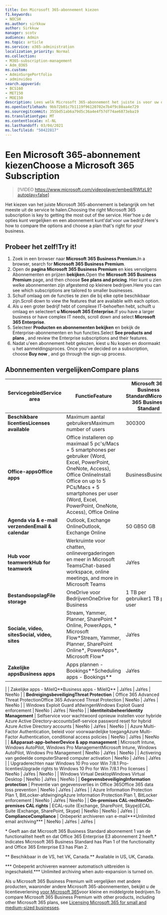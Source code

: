 ```yaml
---
title: Een Microsoft 365-abonnement kiezen
f1.keywords:
- NOCSH
ms.author: sirkkuw
author: Sirkkuw
manager: scotv
audience: Admin
ms.topic: article
ms.service: o365-administration
localization_priority: Normal
ms.collection:
- M365-subscription-management
- Adm_O365
ms.custom:
- AdminSurgePortfolio
- adminvideo
search.appverid:
- BCS160
- MET150
- MOE150
description: Lees welk Microsoft 365-abonnement het juiste is voor uw organisatie.
ms.openlocfilehash: 9bb72b01c7b1119f96120702e7b4f9c80aa4e729
ms.sourcegitcommit: 355bd51ab6a79d5c36a4e4f57df74ae6873eba19
ms.translationtype: MT
ms.contentlocale: nl-NL
ms.lasthandoff: 03/04/2021
ms.locfileid: "50422817"
---
```

# <a name="choose-a-microsoft-365-subscription"></a><span data-ttu-id="82b8f-103">Een Microsoft 365-abonnement kiezen</span><span class="sxs-lookup"><span data-stu-id="82b8f-103">Choose a Microsoft 365 Subscription</span></span>

> [!VIDEO https://www.microsoft.com/videoplayer/embed/RWfzL9?autoplay=false]

<span data-ttu-id="82b8f-104">Het kiezen van het juiste Microsoft 365-abonnement is belangrijk om het meeste uit de service te halen.</span><span class="sxs-lookup"><span data-stu-id="82b8f-104">Choosing the right Microsoft 365 subscription is key to getting the most out of the service.</span></span> <span data-ttu-id="82b8f-105">Hier&#39;hoe u de opties kunt vergelijken en een abonnement kunt&#39;dat&#39;voor uw bedrijf.</span><span class="sxs-lookup"><span data-stu-id="82b8f-105">Here&#39;s how to compare the options and choose a plan that&#39;s right for your business.</span></span>

## <a name="try-it"></a><span data-ttu-id="82b8f-106">Probeer het zelf!</span><span class="sxs-lookup"><span data-stu-id="82b8f-106">Try it!</span></span>

1. <span data-ttu-id="82b8f-107">Zoek in een browser naar **Microsoft 365 Business Premium.**</span><span class="sxs-lookup"><span data-stu-id="82b8f-107">In a browser, search for  **Microsoft 365 Business Premium**.</span></span>
2. <span data-ttu-id="82b8f-108">Open de **pagina Microsoft 365 Business Premium** en kies vervolgens Abonnementen en prijzen **bekijken.**</span><span class="sxs-lookup"><span data-stu-id="82b8f-108">Open the  **Microsoft 365 Business Premium**  page, and then choose  **See plans and pricing**.</span></span> <span data-ttu-id="82b8f-109">Hier kunt u zien welke abonnementen zijn afgestemd op kleinere bedrijven.</span><span class="sxs-lookup"><span data-stu-id="82b8f-109">Here you can see which subscriptions are tailored to smaller businesses.</span></span>
3. <span data-ttu-id="82b8f-110">Schuif omlaag om de functies te zien die bij elke optie beschikbaar zijn.</span><span class="sxs-lookup"><span data-stu-id="82b8f-110">Scroll down to view the features that are available with each option.</span></span>
4. <span data-ttu-id="82b8f-111">Als u een groter bedrijf hebt of complexe IT-behoeften hebt, schuift u omlaag en selecteert **u Microsoft 365 Enterprise.**</span><span class="sxs-lookup"><span data-stu-id="82b8f-111">If you have a larger business or have complex IT needs, scroll down and select  **Microsoft 365 Enterprise**.</span></span>
5. <span data-ttu-id="82b8f-112">Selecteer  **Producten en abonnementen bekijken** en bekijk de Enterprise-abonnementen en hun functies.</span><span class="sxs-lookup"><span data-stu-id="82b8f-112">Select  **See products and plans** , and review the Enterprise subscriptions and their features.</span></span>
6. <span data-ttu-id="82b8f-113">Nadat u&#39;een abonnement hebt gekozen, kiest u Nu kopen en doormaakt u het aanmeldingsproces. </span><span class="sxs-lookup"><span data-stu-id="82b8f-113">Once you&#39;ve decided on a subscription, choose  **Buy now** , and go through the sign-up process.</span></span>

## <a name="compare-plans"></a><span data-ttu-id="82b8f-114">Abonnementen vergelijken</span><span class="sxs-lookup"><span data-stu-id="82b8f-114">Compare plans</span></span>

| <span data-ttu-id="82b8f-115">**Servicegebied**</span><span class="sxs-lookup"><span data-stu-id="82b8f-115">**Service area**</span></span> | <span data-ttu-id="82b8f-116">**Functie**</span><span class="sxs-lookup"><span data-stu-id="82b8f-116">**Feature**</span></span> | <span data-ttu-id="82b8f-117">**Microsoft 365 Business Standard**</span><span class="sxs-lookup"><span data-stu-id="82b8f-117">**Microsoft 365 Business Standard**</span></span> | <span data-ttu-id="82b8f-118">**Microsoft 365 Business Premium**</span><span class="sxs-lookup"><span data-stu-id="82b8f-118">**Microsoft 365 Business Premium**</span></span> | <span data-ttu-id="82b8f-119">**Office 365 Enterprise E3**</span><span class="sxs-lookup"><span data-stu-id="82b8f-119">**Office 365 Enterprise E3**</span></span> |
| --- | --- | --- | --- | --- |
| <span data-ttu-id="82b8f-120">**Beschikbare licenties**</span><span class="sxs-lookup"><span data-stu-id="82b8f-120">**Licenses available**</span></span> | <span data-ttu-id="82b8f-121">Maximum aantal gebruikers</span><span class="sxs-lookup"><span data-stu-id="82b8f-121">Maximum number of users</span></span> | <span data-ttu-id="82b8f-122">300</span><span class="sxs-lookup"><span data-stu-id="82b8f-122">300</span></span> | <span data-ttu-id="82b8f-123">300</span><span class="sxs-lookup"><span data-stu-id="82b8f-123">300</span></span> | <span data-ttu-id="82b8f-124">Onbeperkt</span><span class="sxs-lookup"><span data-stu-id="82b8f-124">Unlimited</span></span> |
| <span data-ttu-id="82b8f-125">**Office-apps**</span><span class="sxs-lookup"><span data-stu-id="82b8f-125">**Office apps**</span></span> | <span data-ttu-id="82b8f-126">Office installeren op maximaal 5 pc's/Macs + 5 smartphones per gebruiker (Word, Excel, PowerPoint, OneNote, Access), Office Online</span><span class="sxs-lookup"><span data-stu-id="82b8f-126">Install Office on up to 5 PCs/Macs + 5 smartphones per user (Word, Excel, PowerPoint, OneNote, Access), Office Online</span></span> | <span data-ttu-id="82b8f-127">Business</span><span class="sxs-lookup"><span data-stu-id="82b8f-127">Business</span></span> | <span data-ttu-id="82b8f-128">Business</span><span class="sxs-lookup"><span data-stu-id="82b8f-128">Business</span></span> | <span data-ttu-id="82b8f-129">ProPlus</span><span class="sxs-lookup"><span data-stu-id="82b8f-129">ProPlus</span></span> |
| <span data-ttu-id="82b8f-130">**Agenda via &amp; e-mail verzenden**</span><span class="sxs-lookup"><span data-stu-id="82b8f-130">**Email &amp; calendar**</span></span> | <span data-ttu-id="82b8f-131">Outlook, Exchange Online</span><span class="sxs-lookup"><span data-stu-id="82b8f-131">Outlook, Exchange Online</span></span> | <span data-ttu-id="82b8f-132">50 GB</span><span class="sxs-lookup"><span data-stu-id="82b8f-132">50 GB</span></span> | <span data-ttu-id="82b8f-133">50 GB</span><span class="sxs-lookup"><span data-stu-id="82b8f-133">50 GB</span></span> | <span data-ttu-id="82b8f-134">100 GB</span><span class="sxs-lookup"><span data-stu-id="82b8f-134">100 GB</span></span> |
| <span data-ttu-id="82b8f-135">**Hub voor teamwerk**</span><span class="sxs-lookup"><span data-stu-id="82b8f-135">**Hub for teamwork**</span></span> | <span data-ttu-id="82b8f-136">Werkruimte voor chatten, onlinevergaderingen en meer in Microsoft Teams</span><span class="sxs-lookup"><span data-stu-id="82b8f-136">Chat-based workspace, online meetings, and more in Microsoft Teams</span></span> | <span data-ttu-id="82b8f-137">Ja</span><span class="sxs-lookup"><span data-stu-id="82b8f-137">Yes</span></span> | <span data-ttu-id="82b8f-138">Ja</span><span class="sxs-lookup"><span data-stu-id="82b8f-138">Yes</span></span> | <span data-ttu-id="82b8f-139">Ja</span><span class="sxs-lookup"><span data-stu-id="82b8f-139">Yes</span></span> |
| <span data-ttu-id="82b8f-140">**Bestandsopslag**</span><span class="sxs-lookup"><span data-stu-id="82b8f-140">**File storage**</span></span> | <span data-ttu-id="82b8f-141">OneDrive voor Bedrijven</span><span class="sxs-lookup"><span data-stu-id="82b8f-141">OneDrive for Business</span></span> | <span data-ttu-id="82b8f-142">1 TB per gebruiker</span><span class="sxs-lookup"><span data-stu-id="82b8f-142">1 TB per user</span></span> | <span data-ttu-id="82b8f-143">1 TB per gebruiker</span><span class="sxs-lookup"><span data-stu-id="82b8f-143">1 TB per user</span></span> | <span data-ttu-id="82b8f-144">Onbeperkt</span><span class="sxs-lookup"><span data-stu-id="82b8f-144">Unlimited</span></span> |
| <span data-ttu-id="82b8f-145">**Sociale, video, sites**</span><span class="sxs-lookup"><span data-stu-id="82b8f-145">**Social, video, sites**</span></span> | <span data-ttu-id="82b8f-146">Stream, Yammer, Planner, SharePoint \* Online, PowerApps, \* Microsoft Flow\*</span><span class="sxs-lookup"><span data-stu-id="82b8f-146">Stream, Yammer, Planner, SharePoint Online\*, PowerApps\*, Microsoft Flow\*</span></span> | <span data-ttu-id="82b8f-147">Ja</span><span class="sxs-lookup"><span data-stu-id="82b8f-147">Yes</span></span> | <span data-ttu-id="82b8f-148">Ja</span><span class="sxs-lookup"><span data-stu-id="82b8f-148">Yes</span></span> | <span data-ttu-id="82b8f-149">Ja</span><span class="sxs-lookup"><span data-stu-id="82b8f-149">Yes</span></span> |
| <span data-ttu-id="82b8f-150">**Zakelijke apps**</span><span class="sxs-lookup"><span data-stu-id="82b8f-150">**Business apps**</span></span> | <span data-ttu-id="82b8f-151">Apps plannen - Bookings\*\*</span><span class="sxs-lookup"><span data-stu-id="82b8f-151">Scheduling apps - Bookings\*\*</span></span> | <span data-ttu-id="82b8f-152">Ja</span><span class="sxs-lookup"><span data-stu-id="82b8f-152">Yes</span></span> | <span data-ttu-id="82b8f-153">Ja</span><span class="sxs-lookup"><span data-stu-id="82b8f-153">Yes</span></span> | <span data-ttu-id="82b8f-154">Ja</span><span class="sxs-lookup"><span data-stu-id="82b8f-154">Yes</span></span> |
|
 | <span data-ttu-id="82b8f-155">Zakelijke apps - MileIQ\*\*</span><span class="sxs-lookup"><span data-stu-id="82b8f-155">Business apps - MileIQ\*\*</span></span> | <span data-ttu-id="82b8f-156">Ja</span><span class="sxs-lookup"><span data-stu-id="82b8f-156">Yes</span></span> | <span data-ttu-id="82b8f-157">Ja</span><span class="sxs-lookup"><span data-stu-id="82b8f-157">Yes</span></span> | <span data-ttu-id="82b8f-158">Nee</span><span class="sxs-lookup"><span data-stu-id="82b8f-158">No</span></span> |
| <span data-ttu-id="82b8f-159">**Bedreigingsbeveiliging**</span><span class="sxs-lookup"><span data-stu-id="82b8f-159">**Threat Protection**</span></span> | <span data-ttu-id="82b8f-160">Office 365 Advanced Threat Protection</span><span class="sxs-lookup"><span data-stu-id="82b8f-160">Office 365 Advanced Threat Protection</span></span> | <span data-ttu-id="82b8f-161">Nee</span><span class="sxs-lookup"><span data-stu-id="82b8f-161">No</span></span> | <span data-ttu-id="82b8f-162">Ja</span><span class="sxs-lookup"><span data-stu-id="82b8f-162">Yes</span></span> | <span data-ttu-id="82b8f-163">Nee</span><span class="sxs-lookup"><span data-stu-id="82b8f-163">No</span></span> |
 | <span data-ttu-id="82b8f-164">Windows Exploit Guard afdwingen</span><span class="sxs-lookup"><span data-stu-id="82b8f-164">Windows Exploit Guard enforcement</span></span> | <span data-ttu-id="82b8f-165">Nee</span><span class="sxs-lookup"><span data-stu-id="82b8f-165">No</span></span> | <span data-ttu-id="82b8f-166">Ja</span><span class="sxs-lookup"><span data-stu-id="82b8f-166">Yes</span></span> | <span data-ttu-id="82b8f-167">Nee</span><span class="sxs-lookup"><span data-stu-id="82b8f-167">No</span></span> |
| <span data-ttu-id="82b8f-168">**Identiteitsbeheer**</span><span class="sxs-lookup"><span data-stu-id="82b8f-168">**Identity Management**</span></span> | <span data-ttu-id="82b8f-169">Selfservice voor wachtwoord opnieuw instellen voor hybride Azure Active Directory-accounts</span><span class="sxs-lookup"><span data-stu-id="82b8f-169">Self-service password reset for hybrid Azure Active Directory accounts</span></span> | <span data-ttu-id="82b8f-170">Nee</span><span class="sxs-lookup"><span data-stu-id="82b8f-170">No</span></span> | <span data-ttu-id="82b8f-171">Ja</span><span class="sxs-lookup"><span data-stu-id="82b8f-171">Yes</span></span> | <span data-ttu-id="82b8f-172">Nee</span><span class="sxs-lookup"><span data-stu-id="82b8f-172">No</span></span> |
 | <span data-ttu-id="82b8f-173">Azure Multi-Factor Authentication, beleid voor voorwaardelijke toegang</span><span class="sxs-lookup"><span data-stu-id="82b8f-173">Azure Multi-Factor Authentication, conditional access policies</span></span> | <span data-ttu-id="82b8f-174">Nee</span><span class="sxs-lookup"><span data-stu-id="82b8f-174">No</span></span> | <span data-ttu-id="82b8f-175">Ja</span><span class="sxs-lookup"><span data-stu-id="82b8f-175">Yes</span></span> | <span data-ttu-id="82b8f-176">Nee</span><span class="sxs-lookup"><span data-stu-id="82b8f-176">No</span></span> |
| <span data-ttu-id="82b8f-177">**&amp;Apparaat-app-beheer**</span><span class="sxs-lookup"><span data-stu-id="82b8f-177">**Device &amp; app management**</span></span> | <span data-ttu-id="82b8f-178">Microsoft Intune, Windows AutoPilot, Windows Pro Management</span><span class="sxs-lookup"><span data-stu-id="82b8f-178">Microsoft Intune, Windows AutoPilot, Windows Pro Management</span></span> | <span data-ttu-id="82b8f-179">Nee</span><span class="sxs-lookup"><span data-stu-id="82b8f-179">No</span></span> | <span data-ttu-id="82b8f-180">Ja</span><span class="sxs-lookup"><span data-stu-id="82b8f-180">Yes</span></span> | <span data-ttu-id="82b8f-181">Nee</span><span class="sxs-lookup"><span data-stu-id="82b8f-181">No</span></span> |
 | <span data-ttu-id="82b8f-182">Activering van gedeelde computer</span><span class="sxs-lookup"><span data-stu-id="82b8f-182">Shared computer activation</span></span> | <span data-ttu-id="82b8f-183">Nee</span><span class="sxs-lookup"><span data-stu-id="82b8f-183">No</span></span> | <span data-ttu-id="82b8f-184">Ja</span><span class="sxs-lookup"><span data-stu-id="82b8f-184">Yes</span></span> | <span data-ttu-id="82b8f-185">Ja</span><span class="sxs-lookup"><span data-stu-id="82b8f-185">Yes</span></span> |
 | <span data-ttu-id="82b8f-186">Upgraderechten naar Windows 10 Pro voor Win 7/8.1 Pro-licenties</span><span class="sxs-lookup"><span data-stu-id="82b8f-186">Upgrade rights to Windows 10 Pro for Win 7/8.1 Pro licenses</span></span> | <span data-ttu-id="82b8f-187">Nee</span><span class="sxs-lookup"><span data-stu-id="82b8f-187">No</span></span> | <span data-ttu-id="82b8f-188">Ja</span><span class="sxs-lookup"><span data-stu-id="82b8f-188">Yes</span></span> | <span data-ttu-id="82b8f-189">Nee</span><span class="sxs-lookup"><span data-stu-id="82b8f-189">No</span></span> |
 | <span data-ttu-id="82b8f-190">Windows Virtual Desktop</span><span class="sxs-lookup"><span data-stu-id="82b8f-190">Windows Virtual Desktop</span></span> | <span data-ttu-id="82b8f-191">Nee</span><span class="sxs-lookup"><span data-stu-id="82b8f-191">No</span></span> | <span data-ttu-id="82b8f-192">Ja</span><span class="sxs-lookup"><span data-stu-id="82b8f-192">Yes</span></span> | <span data-ttu-id="82b8f-193">Nee</span><span class="sxs-lookup"><span data-stu-id="82b8f-193">No</span></span> |
| <span data-ttu-id="82b8f-194">**Gegevensbeveiliging**</span><span class="sxs-lookup"><span data-stu-id="82b8f-194">**Information protection**</span></span> | <span data-ttu-id="82b8f-195">Preventie van gegevensverlies in Office 365</span><span class="sxs-lookup"><span data-stu-id="82b8f-195">Office 365 data loss prevention</span></span> | <span data-ttu-id="82b8f-196">Nee</span><span class="sxs-lookup"><span data-stu-id="82b8f-196">No</span></span> | <span data-ttu-id="82b8f-197">Ja</span><span class="sxs-lookup"><span data-stu-id="82b8f-197">Yes</span></span> | <span data-ttu-id="82b8f-198">Ja</span><span class="sxs-lookup"><span data-stu-id="82b8f-198">Yes</span></span> |
 | <span data-ttu-id="82b8f-199">Azure Information Protection Plan 1, BitLocker-afdwinging</span><span class="sxs-lookup"><span data-stu-id="82b8f-199">Azure Information Protection Plan 1, BitLocker enforcement</span></span> | <span data-ttu-id="82b8f-200">Nee</span><span class="sxs-lookup"><span data-stu-id="82b8f-200">No</span></span> | <span data-ttu-id="82b8f-201">Ja</span><span class="sxs-lookup"><span data-stu-id="82b8f-201">Yes</span></span> | <span data-ttu-id="82b8f-202">Nee</span><span class="sxs-lookup"><span data-stu-id="82b8f-202">No</span></span> |
| <span data-ttu-id="82b8f-203">**On-premises CAL-rechten**</span><span class="sxs-lookup"><span data-stu-id="82b8f-203">**On-premises CAL rights**</span></span> | <span data-ttu-id="82b8f-204">ECAL-suite (Exchange, SharePoint, Skype)</span><span class="sxs-lookup"><span data-stu-id="82b8f-204">ECAL Suite (Exchange, SharePoint, Skype)</span></span> | <span data-ttu-id="82b8f-205">Nee</span><span class="sxs-lookup"><span data-stu-id="82b8f-205">No</span></span> | <span data-ttu-id="82b8f-206">Nee</span><span class="sxs-lookup"><span data-stu-id="82b8f-206">No</span></span> | <span data-ttu-id="82b8f-207">Ja</span><span class="sxs-lookup"><span data-stu-id="82b8f-207">Yes</span></span> |
| <span data-ttu-id="82b8f-208">**Compliance**</span><span class="sxs-lookup"><span data-stu-id="82b8f-208">**Compliance**</span></span> | <span data-ttu-id="82b8f-209">Onbeperkt archiveren van e-mail\*\*\*</span><span class="sxs-lookup"><span data-stu-id="82b8f-209">Unlimited email archiving\*\*\*</span></span> | <span data-ttu-id="82b8f-210">Nee</span><span class="sxs-lookup"><span data-stu-id="82b8f-210">No</span></span> | <span data-ttu-id="82b8f-211">Ja</span><span class="sxs-lookup"><span data-stu-id="82b8f-211">Yes</span></span> | <span data-ttu-id="82b8f-212">Ja</span><span class="sxs-lookup"><span data-stu-id="82b8f-212">Yes</span></span> |

<span data-ttu-id="82b8f-213">\* Geeft aan dat Microsoft 365 Business Standard abonnement 1 van de functionaliteit heeft en dat Office 365 Enterprise E3 abonnement 2 heeft.</span><span class="sxs-lookup"><span data-stu-id="82b8f-213">\* Indicates Microsoft 365 Business Standard has Plan 1 of the functionality and Office 365 Enterprise E3 has Plan 2.</span></span>

<span data-ttu-id="82b8f-214">\*\* Beschikbaar in de VS, het VK, Canada.</span><span class="sxs-lookup"><span data-stu-id="82b8f-214">\*\* Available in US, UK, Canada.</span></span>

<span data-ttu-id="82b8f-215">\*\*\* Onbeperkt archiveren wanneer automatisch uitbreiden is ingeschakeld.</span><span class="sxs-lookup"><span data-stu-id="82b8f-215">\*\*\* Unlimited archiving when auto-expansion is turned on.</span></span>

<span data-ttu-id="82b8f-216">Als u Microsoft 365 Business Premium wilt vergelijken met andere producten, waaronder andere Microsoft 365-abonnementen, bekijkt u de licentieverlening [voor Microsoft 365](https://docs.microsoft.com/office365/servicedescriptions/microsoft-365-service-descriptions/licensing-microsoft-365-in-smb)voor kleine en middelgrote bedrijven.</span><span class="sxs-lookup"><span data-stu-id="82b8f-216">To compare Microsoft 365 Business Premium with other products, including other Microsoft 365 plans, see [Licensing Microsoft 365 for small and medium-sized businesses](https://docs.microsoft.com/office365/servicedescriptions/microsoft-365-service-descriptions/licensing-microsoft-365-in-smb).</span></span>